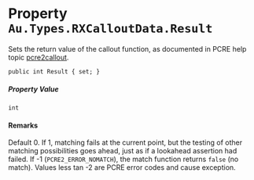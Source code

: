 # Property `Au.Types.RXCalloutData.Result`

Sets the return value of the callout function, as documented in PCRE help topic [pcre2callout](https://www.pcre.org/current/doc/html/pcre2callout.html).

```
public int Result { set; }
```

##### Property Value

`int`

#### Remarks

Default 0. If 1, matching fails at the current point, but the testing of other matching possibilities goes ahead, just as if a lookahead assertion had failed. If -1 (`PCRE2_ERROR_NOMATCH`), the match function returns `false` (no match). Values less tan -2 are PCRE error codes and cause exception.
